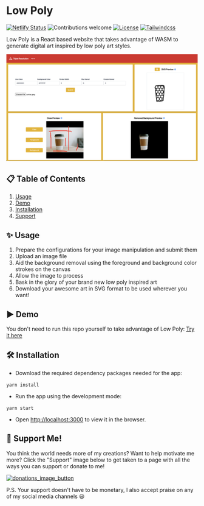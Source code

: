 # Low Poly 

[![Netlify Status](https://api.netlify.com/api/v1/badges/2db16f75-0702-4942-8c48-01bf1acc9d8b/deploy-status)](https://app.netlify.com/sites/low-poly/deploys)
![Contributions welcome](https://img.shields.io/badge/contributions-welcome-orange.svg)
[![License](https://img.shields.io/badge/license-MIT-blue.svg)](https://opensource.org/licenses/MIT)
[![Tailwindcss](https://img.shields.io/badge/Tailwindcss-CSS--Framework-%2338B2AC?logo=tailwindcss)](https://tailwindcss.com)

Low Poly is a React based website that takes advantage of WASM to generate digital art inspired by low poly art styles.

![Low Poly snapshot](public/readme/website_snapshot.png)

## 📋 Table of Contents
1. [Usage](#Usage)
2. [Demo](#Demo)
3. [Installation](#Installation)
4. [Support](#Support)

## ✨ Usage
1. Prepare the configurations for your image manipulation and submit them
2. Upload an image file
3. Aid the background removal using the foreground and background color strokes on the canvas
4. Allow the image to process
5. Bask in the glory of your brand new low poly inspired art
6. Download your awesome art in SVG format to be used wherever you want!

## ▶️ Demo
You don't need to run this repo yourself to take advantage of Low Poly: [Try it here](https://lowpoly.tripleresolution.com/)
## 🛠️ Installation
- Download the required dependency packages needed for the app:
```
yarn install
```

- Run the app using the development mode:
```
yarn start
```
- Open [http://localhost:3000](http://localhost:3000) to view it in the browser.
## 🤑 Support Me!
You think the world needs more of my creations? Want to help motivate me more? Click the "Support" image below to get taken to a page with all the ways you can support or donate to me!

[<img width="160" alt="donations_image_button" src="https://user-images.githubusercontent.com/22779812/196099319-422ee2a3-fc5c-4d94-9e21-ecf500232578.png">](https://technickel.dev/support)

P.S. Your support doesn't have to be monetary, I also accept praise on any of my social media channels 😃
